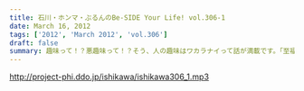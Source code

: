 ```yaml
---
title: 石川・ホンマ・ぶるんのBe-SIDE Your Life! vol.306-1
date: March 16, 2012
tags: ['2012', 'March 2012', 'vol.306']
draft: false
summary: 趣味って！？悪趣味って！？そう、人の趣味はワカラナイって話が満載です。「至福のとき」を過ごした、Ｄ・ＮＡＭＡＥです。ＮＡＭＡＥ（メヒコ帰り）
---
```


http://project-phi.ddo.jp/ishikawa/ishikawa306_1.mp3
